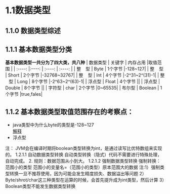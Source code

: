 # 1.1数据类型
## 1.1.0 数据类型综述
## 1.1.1 基本数据类型分类
**基本数据类型一共分为了四大类，共八种**
| 数据类型 | 关键字 | 内存占用 |取值范围 |
| :----:   |:----: |  :----:  | :----: |
| 整 &#8194; 型 | Byte | 1个字节 |-128~127|
| 整 &#8194; 型 | Short | 2个字节 |-32768~32767|
| 整 &#8194; 型 | Int | 4个字节 |-2^31~2^(31)-1|
| 整 &#8194; 型 | Long | 8个字节 |-2^63~2^(63)-1|
| 浮点型 | Float | 4个字节 ||
| 浮点型 | Double | 8个字节 ||
| 字符型 | char | 2个字节 |0~65535|
| 布尔型 | Boolean | 1个字节 |true,fales|
## 1.1.2 基本数据类型取值范围存在的考察点：
- java类型中为什么byte的类型是-128~127 <br>
  [解释](http://hollischuang.gitee.io/tobetopjavaer/#/basics/java-basic/float)
- 浮点型<br>
  




注：
JVM会在编译时期将boolean类型转换为int，是通过读写比优特数组来实现的。
1.2.1.1 自动数据类型转换
自动类型转换（隐式）代码不需要进行特殊处理，自动完成。 2. 规则：数据范围从小到大。
1.2.1.2 强制数据类型转换
强制转换：范围小的类型 范围小的变量名=（范围小的类型）原本范围大的数据
注:1）强制类型转换一旦不推荐使用，因为可能会发生精度损失、数据溢出等问题
  2）Byte/shrot/char这三种类型在运算的时候，会首先提升成为int类型，然后计算
  3）Boolean类型不能发生数据类型转换


